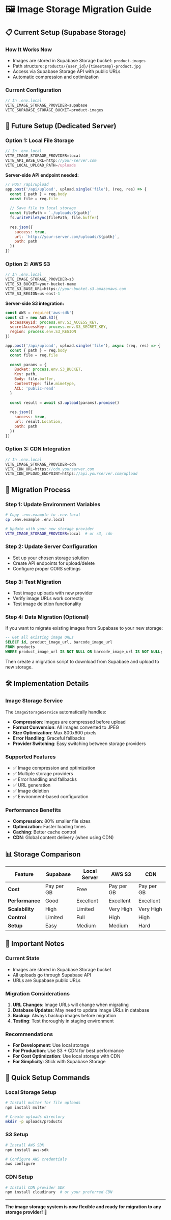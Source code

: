 # 🖼️ Image Storage Migration Guide

## 📋 **Current Setup (Supabase Storage)**

### **How It Works Now**
- Images are stored in Supabase Storage bucket: `product-images`
- Path structure: `products/{user_id}/{timestamp}-product.jpg`
- Access via Supabase Storage API with public URLs
- Automatic compression and optimization

### **Current Configuration**
```typescript
// In .env.local
VITE_IMAGE_STORAGE_PROVIDER=supabase
VITE_SUPABASE_STORAGE_BUCKET=product-images
```

## 🚀 **Future Setup (Dedicated Server)**

### **Option 1: Local File Storage**
```typescript
// In .env.local
VITE_IMAGE_STORAGE_PROVIDER=local
VITE_API_BASE_URL=http://your-server.com
VITE_LOCAL_UPLOAD_PATH=/uploads
```

**Server-side API endpoint needed:**
```javascript
// POST /api/upload
app.post('/api/upload', upload.single('file'), (req, res) => {
  const { path } = req.body
  const file = req.file
  
  // Save file to local storage
  const filePath = `./uploads/${path}`
  fs.writeFileSync(filePath, file.buffer)
  
  res.json({
    success: true,
    url: `http://your-server.com/uploads/${path}`,
    path: path
  })
})
```

### **Option 2: AWS S3**
```typescript
// In .env.local
VITE_IMAGE_STORAGE_PROVIDER=s3
VITE_S3_BUCKET=your-bucket-name
VITE_S3_BASE_URL=https://your-bucket.s3.amazonaws.com
VITE_S3_REGION=us-east-1
```

**Server-side S3 integration:**
```javascript
const AWS = require('aws-sdk')
const s3 = new AWS.S3({
  accessKeyId: process.env.S3_ACCESS_KEY,
  secretAccessKey: process.env.S3_SECRET_KEY,
  region: process.env.S3_REGION
})

app.post('/api/upload', upload.single('file'), async (req, res) => {
  const { path } = req.body
  const file = req.file
  
  const params = {
    Bucket: process.env.S3_BUCKET,
    Key: path,
    Body: file.buffer,
    ContentType: file.mimetype,
    ACL: 'public-read'
  }
  
  const result = await s3.upload(params).promise()
  
  res.json({
    success: true,
    url: result.Location,
    path: path
  })
})
```

### **Option 3: CDN Integration**
```typescript
// In .env.local
VITE_IMAGE_STORAGE_PROVIDER=cdn
VITE_CDN_URL=https://cdn.yourserver.com
VITE_CDN_UPLOAD_ENDPOINT=https://api.yourserver.com/upload
```

## 🔄 **Migration Process**

### **Step 1: Update Environment Variables**
```bash
# Copy .env.example to .env.local
cp .env.example .env.local

# Update with your new storage provider
VITE_IMAGE_STORAGE_PROVIDER=local  # or s3, cdn
```

### **Step 2: Update Server Configuration**
- Set up your chosen storage solution
- Create API endpoints for upload/delete
- Configure proper CORS settings

### **Step 3: Test Migration**
- Test image uploads with new provider
- Verify image URLs work correctly
- Test image deletion functionality

### **Step 4: Data Migration (Optional)**
If you want to migrate existing images from Supabase to your new storage:

```sql
-- Get all existing image URLs
SELECT id, product_image_url, barcode_image_url 
FROM products 
WHERE product_image_url IS NOT NULL OR barcode_image_url IS NOT NULL;
```

Then create a migration script to download from Supabase and upload to new storage.

## 🛠️ **Implementation Details**

### **Image Storage Service**
The `imageStorageService` automatically handles:
- **Compression**: Images are compressed before upload
- **Format Conversion**: All images converted to JPEG
- **Size Optimization**: Max 800x600 pixels
- **Error Handling**: Graceful fallbacks
- **Provider Switching**: Easy switching between storage providers

### **Supported Features**
- ✅ Image compression and optimization
- ✅ Multiple storage providers
- ✅ Error handling and fallbacks
- ✅ URL generation
- ✅ Image deletion
- ✅ Environment-based configuration

### **Performance Benefits**
- **Compression**: 80% smaller file sizes
- **Optimization**: Faster loading times
- **Caching**: Better cache control
- **CDN**: Global content delivery (when using CDN)

## 📊 **Storage Comparison**

| Feature | Supabase | Local Server | AWS S3 | CDN |
|---------|----------|--------------|--------|-----|
| **Cost** | Pay per GB | Free | Pay per GB | Pay per GB |
| **Performance** | Good | Excellent | Excellent | Excellent |
| **Scalability** | High | Limited | Very High | Very High |
| **Control** | Limited | Full | High | High |
| **Setup** | Easy | Medium | Medium | Hard |

## 🚨 **Important Notes**

### **Current State**
- Images are stored in Supabase Storage bucket
- All uploads go through Supabase API
- URLs are Supabase public URLs

### **Migration Considerations**
1. **URL Changes**: Image URLs will change when migrating
2. **Database Updates**: May need to update image URLs in database
3. **Backup**: Always backup images before migration
4. **Testing**: Test thoroughly in staging environment

### **Recommendations**
- **For Development**: Use local storage
- **For Production**: Use S3 + CDN for best performance
- **For Cost Optimization**: Use local storage with CDN
- **For Simplicity**: Stick with Supabase Storage

## 🔧 **Quick Setup Commands**

### **Local Storage Setup**
```bash
# Install multer for file uploads
npm install multer

# Create uploads directory
mkdir -p uploads/products
```

### **S3 Setup**
```bash
# Install AWS SDK
npm install aws-sdk

# Configure AWS credentials
aws configure
```

### **CDN Setup**
```bash
# Install CDN provider SDK
npm install cloudinary  # or your preferred CDN
```

---

**The image storage system is now flexible and ready for migration to any storage provider!** 🚀

